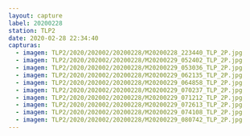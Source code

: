 ```yaml
---
layout: capture
label: 20200228
station: TLP2
date: 2020-02-28 22:34:40
capturas:
  - imagem: TLP2/2020/202002/20200228/M20200228_223440_TLP_2P.jpg
  - imagem: TLP2/2020/202002/20200228/M20200229_052402_TLP_2P.jpg
  - imagem: TLP2/2020/202002/20200228/M20200229_053036_TLP_2P.jpg
  - imagem: TLP2/2020/202002/20200228/M20200229_062135_TLP_2P.jpg
  - imagem: TLP2/2020/202002/20200228/M20200229_064858_TLP_2P.jpg
  - imagem: TLP2/2020/202002/20200228/M20200229_070237_TLP_2P.jpg
  - imagem: TLP2/2020/202002/20200228/M20200229_071212_TLP_2P.jpg
  - imagem: TLP2/2020/202002/20200228/M20200229_072613_TLP_2P.jpg
  - imagem: TLP2/2020/202002/20200228/M20200229_074108_TLP_2P.jpg
  - imagem: TLP2/2020/202002/20200228/M20200229_080742_TLP_2P.jpg
---
```

